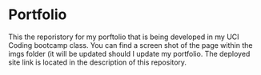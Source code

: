 # Portfolio
This the reporistory for my porftolio that is being developed in my UCI Coding bootcamp class.
You can find a screen shot of the page within the imgs folder (it will be updated should I update my portfolio.
The deployed site link is located in the description of this repository.

